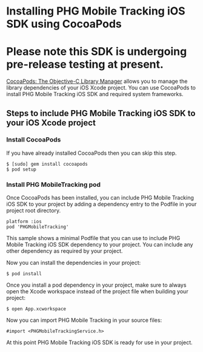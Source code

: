 Installing PHG Mobile Tracking iOS SDK using CocoaPods
=======
Please note this SDK is undergoing pre-release testing at present.
=======

[CocoaPods: The Objective-C Library Manager](http://www.cocoapods.org) allows you to manage the library dependencies of your iOS Xcode project.
You can use CocoaPods to install PHG Mobile Tracking iOS SDK and required system frameworks.

## Steps to include PHG Mobile Tracking iOS SDK to your iOS Xcode project

### Install CocoaPods

If you have already installed CocoaPods then you can skip this step.
```
$ [sudo] gem install cocoapods
$ pod setup
```
### Install PHG MobileTracking pod

Once CocoaPods has been installed, you can include PHG Mobile Tracking iOS SDK to your project by adding a dependency entry to the Podfile in your project root directory.

```
platform :ios
pod 'PHGMobileTracking'
```

This sample shows a minimal Podfile that you can use to include PHG Mobile Tracking iOS SDK dependency to your project. You can include any other dependency as required by your project.

Now you can install the dependencies in your project:

```
$ pod install
```

Once you install a pod dependency in your project, make sure to always open the Xcode workspace instead of the project file when building your project:

```
$ open App.xcworkspace
```

Now you can import PHG Mobile Tracking in your source files:

```
#import <PHGMobileTrackingService.h>
```

At this point PHG Mobile Tracking iOS SDK is ready for use in your project.
